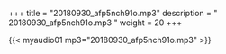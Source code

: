 +++
title = "20180930_afp5nch91o.mp3"
description = " 20180930_afp5nch91o.mp3 "
weight = 20
+++

{{< myaudio01 mp3="20180930_afp5nch91o.mp3" >}}

